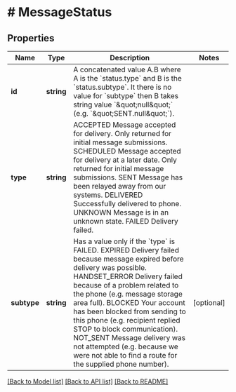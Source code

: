# # MessageStatus

## Properties

Name | Type | Description | Notes
------------ | ------------- | ------------- | -------------
**id** | **string** | A concatenated value A.B where A is the &#x60;status.type&#x60; and B is the &#x60;status.subtype&#x60;.   It there is no value for &#x60;subtype&#x60; then B takes string value &#x60;\&quot;null\&quot;&#x60; (e.g. &#x60;\&quot;SENT.null\&quot;&#x60;). |
**type** | **string** | ACCEPTED  Message accepted for delivery. Only returned for initial message submissions.  SCHEDULED  Message accepted for delivery at a later date. Only returned for initial message  submissions.  SENT  Message has been relayed away from our systems.  DELIVERED  Successfully delivered to phone.  UNKNOWN  Message is in an unknown state.  FAILED  Delivery failed. |
**subtype** | **string** | Has a value only if the &#x60;type&#x60; is FAILED.  EXPIRED  Delivery failed because message expired before delivery was possible.  HANDSET_ERROR  Delivery failed because of a problem related to the phone (e.g. message storage area full).  BLOCKED  Your account has been blocked from sending to this phone (e.g. recipient replied STOP to block communication).  NOT_SENT  Message delivery was not attempted (e.g. because we were not able to find a route for the supplied phone number). | [optional]

[[Back to Model list]](../../README.md#models) [[Back to API list]](../../README.md#endpoints) [[Back to README]](../../README.md)
